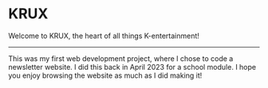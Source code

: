 #  KRUX

Welcome to KRUX, the heart of all things K-entertainment!

---

This was my first web development project, where I chose to code a newsletter website. I did this back in April 2023 for a school module. I hope you enjoy browsing the website as much as I did making it!